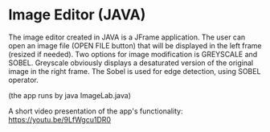 # Image Editor (JAVA)

The image editor created in JAVA is a JFrame application.
The user can open an image file (OPEN FILE button) that will be displayed in the left frame (resized if needed).
Two options for image modification is GREYSCALE and SOBEL.
Greyscale obviously displays a desaturated version of the original image in the right frame.
The Sobel is used for edge detection, using SOBEL operator.

(the app runs by java ImageLab.java)

A short video presentation of the app's functionality:
https://youtu.be/9LfWgcu1DR0

